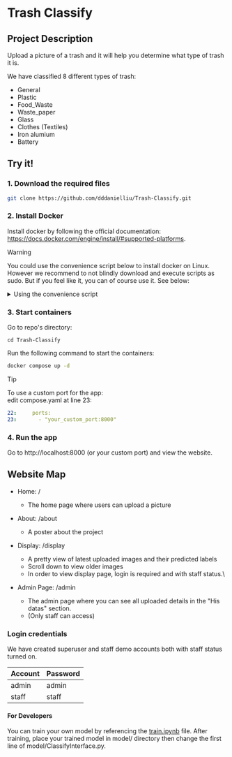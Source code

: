 # Trash Classify

## Project Description
Upload a picture of a trash and it will help you determine what type of trash it is.

We have classified 8 different types of trash:
- General
- Plastic
- Food_Waste
- Waste_paper
- Glass
- Clothes (Textiles)
- Iron alumium
- Battery

## Try it!
### 1. Download the required files

```bash
git clone https://github.com/dddanielliu/Trash-Classify.git
```

### 2. Install Docker
Install docker by following the official documentation: https://docs.docker.com/engine/install/#supported-platforms.
> [!WARNING]
> You could use the convenience script below to install docker on Linux. However we recommend to not blindly download and execute scripts as sudo. But if you feel like it, you can of course use it. See below: 

<details>
    <summary>Using the convenience script</summary>

```bash
curl -fsSL https://get.docker.com | sudo sh
```

</details>

### 3. Start containers
Go to repo's directory:
```
cd Trash-Classify
```
Run the following command to start the containers:
```bash
docker compose up -d
```
> [!TIP]
> To use a custom port for the app: \
> edit compose.yaml at line 23:
> ```yaml
> 22:     ports:
> 23:       - "your_custom_port:8000"
> ```

### 4. Run the app
Go to http://localhost:8000 (or your custom port) and view the website.

## Website Map

- Home: /
  * The home page where users can upload a picture
- About: /about
  * A poster about the project
- Display: /display
  * A pretty view of latest uploaded images and their predicted labels
  * Scroll down to view older images
  * In order to view display page, login is required and with staff status.\

- Admin Page: /admin
  * The admin page where you can see all uploaded details in the "His datas" section. 
  * (Only staff can access)


### Login credentials

We have created superuser and staff demo accounts both with staff status turned on.

| Account  | Password |
| -------- | -------- |
| admin    | admin    |
| staff    | staff    |


#### For Developers
You can train your own model by referencing the [train.ipynb](https://github.com/dddanielliu/Trash-Classify/blob/main/model/training/train.ipynb) file.
After training, place your trained model in model/ directory then change the first line of model/ClassifyInterface.py.
